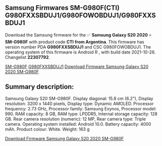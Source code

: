 <h2>Samsung Firmwares SM-G980F(CTI) G980FXXSBDUJ1/G980FOWOBDUJ1/G980FXXSBDUJ1</h2>
Download the Samsung firmware for the ✅ <strong>Samsung Galaxy S20 2020 </strong> ⭐ <strong>SM-G980F</strong> with product code <strong>CTI</strong> <strong> from Argentina</strong>. This firmware has version number PDA <strong>G980FXXSBDUJ1</strong> and CSC G980FOWOBDUJ1. The operating system of this firmware is Android R , with build date 2021-10-26. Changelist <strong>22307792</strong>.


[SM-G980F](https://samfirm.shop/samsung/model/SM-G980F)
[G980FXXSBDUJ1](https://samfirm.shop/samsung/pda/G980FXXSBDUJ1)
[Download Firmware Samsung Galaxy S20 2020 SM-G980F](https://samfirm.shop/samsung/firmware/468195)
<h2>Summary description:</h2>
<p>Samsung Galaxy S20 SM-G980F. Display diagonal: 15.8 cm (6.2"), Display resolution: 3200 x 1440 pixels, Display type: Dynamic AMOLED. Processor frequency: 2.73 GHz, Processor family: Samsung Exynos, Processor model: 990. RAM capacity: 8 GB, RAM type: LPDDR5, Internal storage capacity: 128 GB. Rear camera resolution (numeric): 12 MP, Rear camera type: Triple camera. Operating system installed: Android 10.0. Battery capacity: 4000 mAh. Product colour: White. Weight: 163 g</p>


[Download Firmware Samsung Galaxy S20 2020 SM-G980F](https://samfirm.shop/samsung/firmware/468195)
